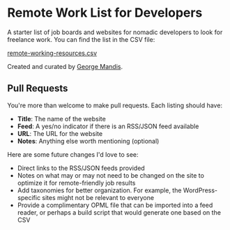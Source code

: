 # Remote Work List for Developers

A starter list of job boards and websites for nomadic developers to look for freelance work. You can find the list in the CSV file: 

[remote-working-resources.csv](https://github.com/georgemandis/remote-working-list/blob/master/remote-working-resources.csv)

Created and curated by [George Mandis](https://george.mand.is).

## Pull Requests

You're more than welcome to make pull requests. Each listing should have:

- **Title**: The name of the website
- **Feed**: A yes/no indicator if there is an RSS/JSON feed available
- **URL**: The URL for the website
- **Notes**: Anything else worth mentioning (optional)

Here are some future changes I'd love to see:

- Direct links to the RSS/JSON feeds provided
- Notes on what may or may not need to be changed on the site to optimize it for remote-friendly job results
- Add taxonomies for better organization. For example, the WordPress-specific sites might not be relevant to everyone
- Provide a complimentary OPML file that can be imported into a feed reader, or perhaps a build script that would generate one based on the CSV